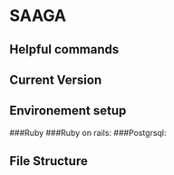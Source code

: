 SAAGA
=====


Helpful commands
----------------

Current Version
---------------

Environement setup
------------------

###Ruby
###Ruby on rails:
###Postgrsql:

File Structure
--------------
